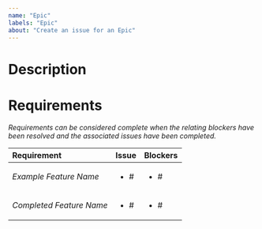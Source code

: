 ```yaml
---
name: "Epic"
labels: "Epic"
about: "Create an issue for an Epic"
---
```


# Description

<!--- A description of what the epic is about and what it involves; using as much detail as possible. --->
<!--- It should contain enough information so that anyone who needs to pick up the epic can understand what to do and take ownership of it. --->
<!--- ADD / REMOVE HERE --->

# Requirements

_Requirements can be considered complete when the relating blockers have been resolved and the associated issues have been completed._

| Requirement              | Issue                                | Blockers                             |
| :----------------------- | :----------------------------------- | :----------------------------------- |
| _Example Feature Name_   | <ul> <li>#<link-to-issue></li> </ul> | <ul> <li>#<link-to-issue></li> </ul> |
| _Completed Feature Name_ | <ul> <li>#<link-to-issue></li> </ul> | <ul> <li>#<link-to-issue></li> </ul> |

<!--- ADD / REMOVE HERE --->
